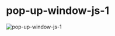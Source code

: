 # pop-up-window-js-1

![pop-up-window-js-1](https://user-images.githubusercontent.com/36012294/194159320-40d010f9-23da-48c5-ad42-3a93fd3513b0.gif)
